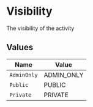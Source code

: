 # Visibility

The visibility of the activity


## Values

| Name        | Value       |
| ----------- | ----------- |
| `AdminOnly` | ADMIN_ONLY  |
| `Public`    | PUBLIC      |
| `Private`   | PRIVATE     |